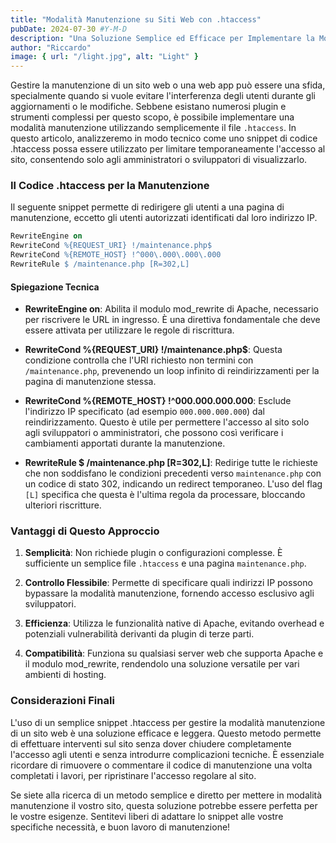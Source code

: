 ```yaml
---
title: "Modalità Manutenzione su Siti Web con .htaccess"
pubDate: 2024-07-30 #Y-M-D
description: "Una Soluzione Semplice ed Efficace per Implementare la Modalità Manutenzione su Siti Web utilizzando solo il file .htaccess"
author: "Riccardo"
image: { url: "/light.jpg", alt: "Light" }
---
```


Gestire la manutenzione di un sito web o una web app può essere una sfida, specialmente quando si vuole evitare l'interferenza degli utenti durante gli aggiornamenti o le modifiche. Sebbene esistano numerosi plugin e strumenti complessi per questo scopo, è possibile implementare una modalità manutenzione utilizzando semplicemente il file `.htaccess`. In questo articolo, analizzeremo in modo tecnico come uno snippet di codice .htaccess possa essere utilizzato per limitare temporaneamente l'accesso al sito, consentendo solo agli amministratori o sviluppatori di visualizzarlo.

### Il Codice .htaccess per la Manutenzione

Il seguente snippet permette di redirigere gli utenti a una pagina di manutenzione, eccetto gli utenti autorizzati identificati dal loro indirizzo IP.

```apache
RewriteEngine on
RewriteCond %{REQUEST_URI} !/maintenance.php$
RewriteCond %{REMOTE_HOST} !^000\.000\.000\.000
RewriteRule $ /maintenance.php [R=302,L]
```

#### Spiegazione Tecnica

- **RewriteEngine on**: Abilita il modulo mod_rewrite di Apache, necessario per riscrivere le URL in ingresso. È una direttiva fondamentale che deve essere attivata per utilizzare le regole di riscrittura.

- **RewriteCond %{REQUEST_URI} !/maintenance.php$**: Questa condizione controlla che l'URI richiesto non termini con `/maintenance.php`, prevenendo un loop infinito di reindirizzamenti per la pagina di manutenzione stessa.

- **RewriteCond %{REMOTE_HOST} !^000\.000\.000\.000**: Esclude l'indirizzo IP specificato (ad esempio `000.000.000.000`) dal reindirizzamento. Questo è utile per permettere l'accesso al sito solo agli sviluppatori o amministratori, che possono così verificare i cambiamenti apportati durante la manutenzione.

- **RewriteRule $ /maintenance.php [R=302,L]**: Redirige tutte le richieste che non soddisfano le condizioni precedenti verso `maintenance.php` con un codice di stato 302, indicando un redirect temporaneo. L'uso del flag `[L]` specifica che questa è l'ultima regola da processare, bloccando ulteriori riscritture.

### Vantaggi di Questo Approccio

1. **Semplicità**: Non richiede plugin o configurazioni complesse. È sufficiente un semplice file `.htaccess` e una pagina `maintenance.php`.

2. **Controllo Flessibile**: Permette di specificare quali indirizzi IP possono bypassare la modalità manutenzione, fornendo accesso esclusivo agli sviluppatori.

3. **Efficienza**: Utilizza le funzionalità native di Apache, evitando overhead e potenziali vulnerabilità derivanti da plugin di terze parti.

4. **Compatibilità**: Funziona su qualsiasi server web che supporta Apache e il modulo mod_rewrite, rendendolo una soluzione versatile per vari ambienti di hosting.

### Considerazioni Finali

L'uso di un semplice snippet .htaccess per gestire la modalità manutenzione di un sito web è una soluzione efficace e leggera. Questo metodo permette di effettuare interventi sul sito senza dover chiudere completamente l'accesso agli utenti e senza introdurre complicazioni tecniche. È essenziale ricordare di rimuovere o commentare il codice di manutenzione una volta completati i lavori, per ripristinare l'accesso regolare al sito.

Se siete alla ricerca di un metodo semplice e diretto per mettere in modalità manutenzione il vostro sito, questa soluzione potrebbe essere perfetta per le vostre esigenze. Sentitevi liberi di adattare lo snippet alle vostre specifiche necessità, e buon lavoro di manutenzione!